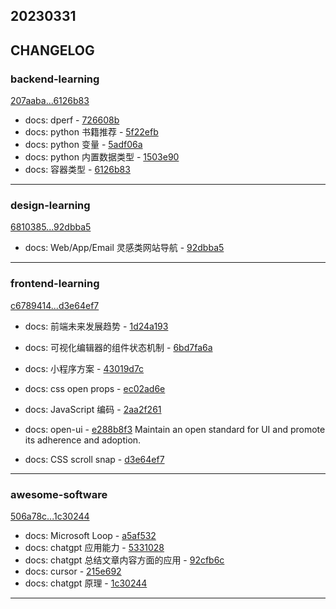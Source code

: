 ## 20230331

## CHANGELOG

### backend-learning

[207aaba...6126b83](https://github.com/zhbhun/backend-learning/compare/207aaba...6126b83)

* docs: dperf - [726608b](https://github.com/zhbhun/backend-learning/commit/726608bd8d25eb253821624b48a88d1ab02d79b1)
* docs: python 书籍推荐 - [5f22efb](https://github.com/zhbhun/backend-learning/commit/5f22efbb2c6eed5b529f191097f9454db3e86d51)
* docs: python 变量 - [5adf06a](https://github.com/zhbhun/backend-learning/commit/5adf06a782ee8bee3df1999e01d5db5261ee0abc)
* docs: python 内置数据类型 - [1503e90](https://github.com/zhbhun/backend-learning/commit/1503e90f0fa97e05668546014b5c012a8b94bb52)
* docs: 容器类型 - [6126b83](https://github.com/zhbhun/backend-learning/commit/6126b835f4eb5b1cfabf8707ca900561e57a162e)

---

### design-learning

[6810385...92dbba5](https://github.com/zhbhun/design-learning/compare/6810385...92dbba5)

* docs: Web/App/Email 灵感类网站导航 - [92dbba5](https://github.com/zhbhun/design-learning/commit/92dbba5c2ae423f7f8811250099877429609d016)

---

### frontend-learning

[c6789414...d3e64ef7](https://github.com/zhbhun/frontend-learning/compare/c6789414...d3e64ef7)

* docs: 前端未来发展趋势 - [1d24a193](https://github.com/zhbhun/frontend-learning/commit/1d24a193e1532d2a6aff457c52acf20e34192991)
* docs: 可视化编辑器的组件状态机制 - [6bd7fa6a](https://github.com/zhbhun/frontend-learning/commit/6bd7fa6a92d8f09de198960bbe454eb272ee5db4)
* docs: 小程序方案 - [43019d7c](https://github.com/zhbhun/frontend-learning/commit/43019d7ca12735cf7162e86134f5306f98e04569)
* docs: css open props - [ec02ad6e](https://github.com/zhbhun/frontend-learning/commit/ec02ad6e0aa74fe881ecf9877bd858ce8abe865d)
* docs: JavaScript 编码 - [2aa2f261](https://github.com/zhbhun/frontend-learning/commit/2aa2f2612187a67a2dd1837b4b34a76367c578fa)
* docs: open-ui - [e288b8f3](https://github.com/zhbhun/frontend-learning/commit/e288b8f3ec81f347257717bafc5ef28e5ac54915)
    Maintain an open standard for UI and promote its adherence and adoption.
    

* docs: CSS scroll snap - [d3e64ef7](https://github.com/zhbhun/frontend-learning/commit/d3e64ef7ec6dde750b181d6f1e9f58083f245d73)

---

### awesome-software

[506a78c...1c30244](https://github.com/zhbhun/awesome-software/compare/506a78c...1c30244)

* docs: Microsoft Loop - [a5af532](https://github.com/zhbhun/awesome-software/commit/a5af53262013bcfc817e2d5bb6fd2597dc5526aa)
* docs: chatgpt 应用能力 - [5331028](https://github.com/zhbhun/awesome-software/commit/53310288fb27b68aba7e4b3fdc241ebc68470348)
* docs: chatgpt 总结文章内容方面的应用 - [92cfb6c](https://github.com/zhbhun/awesome-software/commit/92cfb6c53a1227ef9cdeed7d6efa007301dcc145)
* docs: cursor - [215e692](https://github.com/zhbhun/awesome-software/commit/215e692f76976541bdc144011670cd96927b8097)
* docs: chatgpt 原理 - [1c30244](https://github.com/zhbhun/awesome-software/commit/1c3024447fe5c411bb559dc5f109c1eac0701a74)

---

